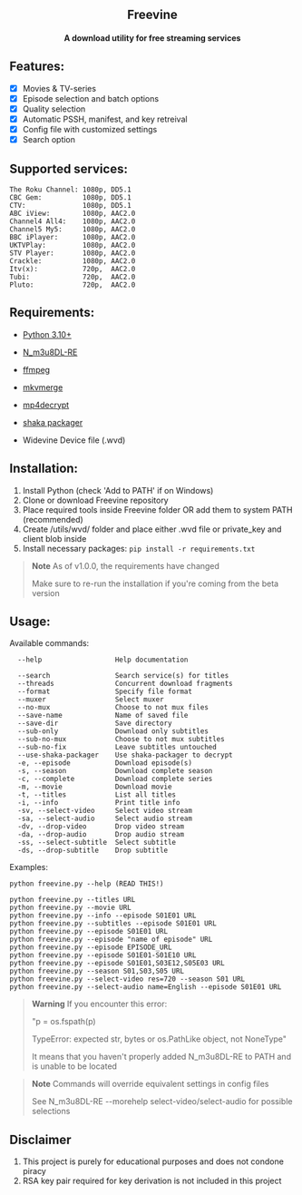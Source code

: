 <h2 align="center">Freevine</h2>
<h4 align="center">A download utility for free streaming services</h4>

## Features:

- [x] Movies & TV-series
- [x] Episode selection and batch options
- [x] Quality selection
- [x] Automatic PSSH, manifest, and key retreival 
- [x] Config file with customized settings
- [x] Search option

## Supported services:

```
The Roku Channel: 1080p, DD5.1
CBC Gem:          1080p, DD5.1
CTV:              1080p, DD5.1
ABC iView:        1080p, AAC2.0
Channel4 All4:    1080p, AAC2.0
Channel5 My5:     1080p, AAC2.0
BBC iPlayer:      1080p, AAC2.0
UKTVPlay:         1080p, AAC2.0
STV Player:       1080p, AAC2.0
Crackle:          1080p, AAC2.0
Itv(x):           720p,  AAC2.0
Tubi:             720p,  AAC2.0
Pluto:            720p,  AAC2.0
```

## Requirements:

* [Python 3.10+](https://www.python.org/)

* [N_m3u8DL-RE](https://github.com/nilaoda/N_m3u8DL-RE/releases/)

* [ffmpeg](https://ffmpeg.org/)

* [mkvmerge](https://mkvtoolnix.download/downloads.html)

* [mp4decrypt](https://www.bento4.com/downloads/)

* [shaka packager](https://github.com/shaka-project/shaka-packager)

* Widevine Device file (.wvd)

## Installation:

1. Install Python (check 'Add to PATH' if on Windows)
2. Clone or download Freevine repository
3. Place required tools inside Freevine folder OR add them to system PATH (recommended)
4. Create /utils/wvd/ folder and place either .wvd file or private_key and client blob inside
5. Install necessary packages: `pip install -r requirements.txt`

> **Note**
> As of v1.0.0, the requirements have changed
>
> Make sure to re-run the installation if you're coming from the beta version

## Usage:

Available commands:

```
  --help                  Help documentation

  --search                Search service(s) for titles
  --threads               Concurrent download fragments
  --format                Specify file format
  --muxer                 Select muxer
  --no-mux                Choose to not mux files
  --save-name             Name of saved file
  --save-dir              Save directory
  --sub-only              Download only subtitles
  --sub-no-mux            Choose to not mux subtitles
  --sub-no-fix            Leave subtitles untouched
  --use-shaka-packager    Use shaka-packager to decrypt
  -e, --episode           Download episode(s)
  -s, --season            Download complete season
  -c, --complete          Download complete series
  -m, --movie             Download movie
  -t, --titles            List all titles
  -i, --info              Print title info
  -sv, --select-video     Select video stream
  -sa, --select-audio     Select audio stream
  -dv, --drop-video       Drop video stream
  -da, --drop-audio       Drop audio stream
  -ss, --select-subtitle  Select subtitle
  -ds, --drop-subtitle    Drop subtitle
```
Examples:

```
python freevine.py --help (READ THIS!)

python freevine.py --titles URL
python freevine.py --movie URL
python freevine.py --info --episode S01E01 URL
python freevine.py --subtitles --episode S01E01 URL
python freevine.py --episode S01E01 URL
python freevine.py --episode "name of episode" URL
python freevine.py --episode EPISODE_URL
python freevine.py --episode S01E01-S01E10 URL
python freevine.py --episode S01E01,S03E12,S05E03 URL
python freevine.py --season S01,S03,S05 URL
python freevine.py --select-video res=720 --season S01 URL
python freevine.py --select-audio name=English --episode S01E01 URL

```
> **Warning**
> If you encounter this error:
>
> "p = os.fspath(p)
>
> TypeError: expected str, bytes or os.PathLike object, not NoneType"
>
> It means that you haven't properly added N_m3u8DL-RE to PATH and is unable to be located

> **Note**
> Commands will override equivalent settings in config files
>
> See N_m3u8DL-RE --morehelp select-video/select-audio for possible selections

## Disclaimer

1. This project is purely for educational purposes and does not condone piracy
2. RSA key pair required for key derivation is not included in this project

